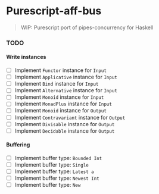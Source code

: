 # Purescript-aff-bus

> WIP: Purescript port of pipes-concurrency for Haskell

### TODO

#### Write instances

* [ ] Implement `Functor` instance for `Input`
* [ ] Implement `Applicative` instance for `Input`
* [ ] Implement `Bind` instance for `Input`
* [ ] Implement `Alternative` instance for `Input`
* [ ] Implement `Monoid` instance for `Input`
* [ ] Implement `MonadPlus` instance for `Input`
* [ ] Implement `Monoid` instance for `Output`
* [ ] Implement `Contravariant` instance for `Output`
* [ ] Implement `Divisable` instance for `Output`
* [ ] Implement `Decidable` instance for `Output`

#### Buffering

* [ ] Implement buffer type: `Bounded Int`
* [ ] Implement buffer type: `Single`
* [ ] Implement buffer type: `Latest a`
* [ ] Implement buffer type: `Newest Int`
* [ ] Implement buffer type: `New`
